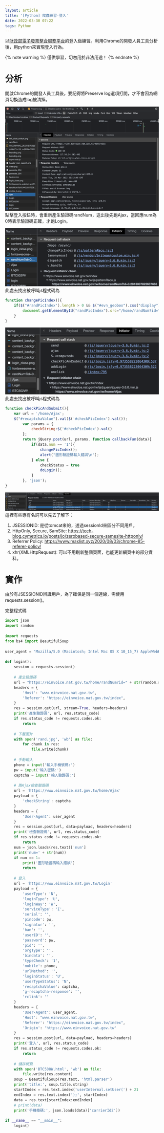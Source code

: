 ```yaml
---
layout: article
title: '[Python] 爬蟲練習-登入'
date: 2022-03-30 07:22
tags: Python
---
```

以[財政部電子發票整合服務平台](https://www.einvoice.nat.gov.tw/)的登入做練習。利用Chrome的開發人員工具分析後，用python來實現登入行為。
<!--more-->
{% note warning %}
僅供學習，切勿用於非法用途！
{% endnote %}

# 分析

開啟Chrome的開發人員工具後，要記得將Preserve log選項打開，才不會因為網頁切換造成log被清掉。

![](/assets/invoice_login.png)
點擊登入按鈕時，會重新產生驗證碼randNum，送出後先跑Ajax，當回應num為0時表示驗證碼正確，才跑Login。

![](/assets/invoice_rand.png)
此處去找出被呼叫js程式碼為
```js
function changePicIndex(){
    if($("#randPicIndex").length > 0 && $("#evn_geobox").css("display") == "table"){
        document.getElementById("randPicIndex").src="/home/randNum?id="+Math.random(); 
    }
}
```

![](/assets/invoice_ajax.png)
此處去找出被呼叫js程式碼為
```js
function checkPicAndSubmit(){
    var url = '/home/Ajax';
    $("#recaptchaValue").val($('#checkPicIndex').val());
        var params = {
            checkString:$('#checkPicIndex').val()
        };
        return jQuery.post(url, params, function callbackFun(data){
            if(data.num == '1'){
                changePicIndex();
                alert("圖形驗證碼輸入錯誤\n");
            } else {
                checkStatus = true
                doLogin();
            }
        }, 'json');
}
```

![](/assets/invoice_cookie.png)
這裡有些專有名詞可以先去了解下：
1. JSESSIONID: 是從tomcat來的，透過sessionId來區分不同用戶。
2. HttpOnly, Secure, SamSite: <https://tech-blog.cymetrics.io/posts/jo/zerobased-secure-samesite-httponly/>
3. Referrer Policy: <https://www.maxlist.xyz/2020/08/03/chrome-85-referer-policy/>
4. xhr(XMLHttpRequest): 可以不用刷新整個頁面，也能更新網頁中的部分資料。

# 實作

由於有JSESSIONID辨識用戶，為了確保是同一個連線，需使用requests.session()。

完整程式碼
```python
import json
import random

import requests
from bs4 import BeautifulSoup

user_agent = 'Mozilla/5.0 (Macintosh; Intel Mac OS X 10_15_7) AppleWebKit/537.36 (KHTML, like Gecko) Chrome/99.0.4844.83 Safari/537.36'

def login():
    session = requests.session()
    
    # 產生驗證碼
    url = "https://einvoice.nat.gov.tw/home/randNum?id=" + str(random.random())
    headers = {
        'Host': "www.einvoice.nat.gov.tw",
        'Referer': "https://einvoice.nat.gov.tw/index",
    }
    res = session.get(url, stream=True, headers=headers)
    print('產生驗證碼', url, res.status_code)
    if res.status_code != requests.codes.ok:
        return

    # 下載圖片
    with open('rand.jpg', 'wb') as file:
        for chunk in res:
            file.write(chunk)
    
    # 手動輸入
    phone = input('輸入手機號碼:')
    pw = input('輸入密碼:')
    captcha = input('輸入驗證碼:')
    
    # 跑Ajax檢查驗證碼
    url = 'https://www.einvoice.nat.gov.tw/home/Ajax'
    payload = {
        'checkString': captcha
    }
    headers = {
        'User-Agent': user_agent
    }
    res = session.post(url, data=payload, headers=headers)
    print('檢查驗證碼', url, res.status_code)
    if res.status_code != requests.codes.ok:
        return
    num = json.loads(res.text)['num']
    print('num=' + str(num))
    if num == 1:
        print('圖形驗證碼輸入錯誤')
        return
    
    # 登入
    url = 'https://www.einvoice.nat.gov.tw/Login'
    payload = {
        'userType': 'N',
        'loginType': 'U',
        'loginWay': 'W',
        'serviceType': 'I',
        'serial': '',
        'pincode': pw,
        'signatur': '',
        'ban': '',
        'userID': '',
        'password': pw,
        'pid': '',
        'orgType': '',
        'bindata': '',
        'typeCheck': '1',
        'mobile': phone,
        'urlMethod': '',
        'loginStatus': 'U',
        'userTypeStatus': 'N',
        'recaptchaValue': captcha,
        'g-recaptcha-response': '',
        'rclink': ''
    }
    headers = {
        'User-Agent': user_agent,
        'Host': "www.einvoice.nat.gov.tw",
        'Referer': "https://einvoice.nat.gov.tw/index",
        'Origin': "https://www.einvoice.nat.gov.tw"
    }
    res = session.post(url, data=payload, headers=headers)
    print('登入', url, res.status_code)
    if res.status_code != requests.codes.ok:
        return
    
    # 儲存網頁
    with open('BTC508W.html', 'wb') as file:
        file.write(res.content)
    soup = BeautifulSoup(res.text, 'html.parser')
    print('title:', soup.title.string)
    startIndex = res.text.index('userInternal.setUser(') + 21
    endIndex = res.text.index(');', startIndex)
    data = res.text[startIndex:endIndex]
    # print(data)
    print('手機條碼:', json.loads(data)['carrierId2'])

if __name__ == "__main__":
    login()
```
